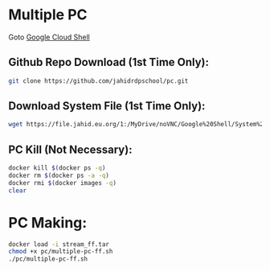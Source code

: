 # Multiple PC

Goto [Google Cloud Shell](https://shell.cloud.google.com/cloudshell/open?page=editor&shellonly=true&show=terminal&authuser=)

## Github Repo Download (1st Time Only):

```bash
git clone https://github.com/jahidrdpschool/pc.git
```

## Download System File (1st Time Only):

```bash
wget https://file.jahid.eu.org/1:/MyDrive/noVNC/Google%20Shell/System%20Files/stream_ff.tar
```

## PC Kill (Not Necessary):

```bash
docker kill $(docker ps -q)
docker rm $(docker ps -a -q)
docker rmi $(docker images -q)
clear
```

# PC Making:

```bash
docker load -i stream_ff.tar
chmod +x pc/multiple-pc-ff.sh
./pc/multiple-pc-ff.sh
```
